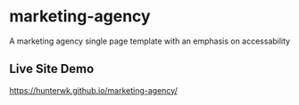 # marketing-agency
A marketing agency single page template with an emphasis on accessability

## Live Site Demo

https://hunterwk.github.io/marketing-agency/